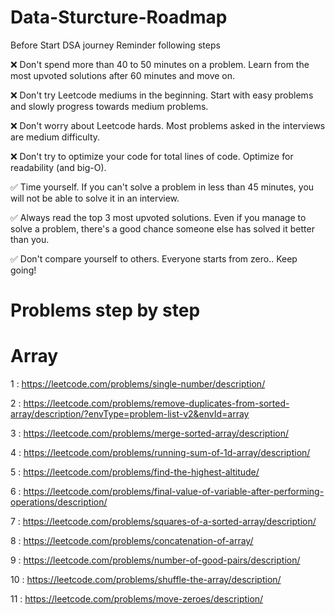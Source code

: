# Data-Sturcture-Roadmap
Before Start DSA journey Reminder following steps

❌ Don't spend more than 40 to 50 minutes on a problem. Learn from the most upvoted solutions after 60 minutes and move on.

❌ Don't try Leetcode mediums in the beginning. Start with easy problems and slowly progress towards medium problems. 

❌ Don't worry about Leetcode hards. Most problems asked in the interviews are medium difficulty. 

❌ Don't try to optimize your code for total lines of code. Optimize for readability (and big-O).


✅ Time yourself. If you can't solve a problem in less than 45 minutes, you will not be able to solve it in an interview.

✅ Always read the top 3 most upvoted solutions. Even if you manage to solve a problem, there's a good chance someone else has solved it better than you. 

✅ Don't compare yourself to others. Everyone starts from zero.. Keep going!


# Problems step by step

# Array 

1 : https://leetcode.com/problems/single-number/description/

2 : https://leetcode.com/problems/remove-duplicates-from-sorted-array/description/?envType=problem-list-v2&envId=array

3 : https://leetcode.com/problems/merge-sorted-array/description/

4 : https://leetcode.com/problems/running-sum-of-1d-array/description/

5 : https://leetcode.com/problems/find-the-highest-altitude/

6 : https://leetcode.com/problems/final-value-of-variable-after-performing-operations/description/

7 : https://leetcode.com/problems/squares-of-a-sorted-array/description/

8 : https://leetcode.com/problems/concatenation-of-array/

9 : https://leetcode.com/problems/number-of-good-pairs/description/

10 : https://leetcode.com/problems/shuffle-the-array/description/

11 : https://leetcode.com/problems/move-zeroes/description/

